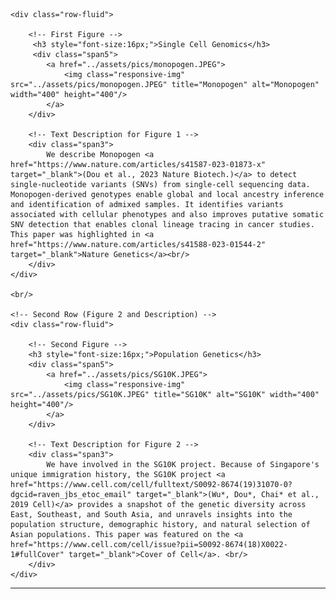 <div class="container">

    <div class="row-fluid">
        
        <!-- First Figure -->
         <h3 style="font-size:16px;">Single Cell Genomics</h3>
         <div class="span5">
            <a href="../assets/pics/monopogen.JPEG">
                <img class="responsive-img" src="../assets/pics/monopogen.JPEG" title="Monopogen" alt="Monopogen" width="400" height="400"/>
            </a>
        </div>

        <!-- Text Description for Figure 1 -->
        <div class="span3">
            We describe Monopogen <a href="https://www.nature.com/articles/s41587-023-01873-x" target="_blank">(Dou et al., 2023 Nature Biotech.)</a> to detect single-nucleotide variants (SNVs) from single-cell sequencing data. Monopogen-derived genotypes enable global and local ancestry inference and identification of admixed samples. It identifies variants associated with cellular phenotypes and also improves putative somatic SNV detection that enables clonal lineage tracing in cancer studies. This paper was highlighted in <a href="https://www.nature.com/articles/s41588-023-01544-2" target="_blank">Nature Genetics</a><br/>  
        </div>
    </div>
    
    <br/>

    <!-- Second Row (Figure 2 and Description) -->
    <div class="row-fluid">
        
        <!-- Second Figure -->
        <h3 style="font-size:16px;">Population Genetics</h3>  
        <div class="span5">
            <a href="../assets/pics/SG10K.JPEG">
                <img class="responsive-img" src="../assets/pics/SG10K.JPEG" title="SG10K" alt="SG10K" width="400" height="400"/>
            </a>
        </div>

        <!-- Text Description for Figure 2 -->
        <div class="span3">
            We have involved in the SG10K project. Because of Singapore's unique immigration history, the SG10K project <a href="https://www.cell.com/cell/fulltext/S0092-8674(19)31070-0?dgcid=raven_jbs_etoc_email" target="_blank">(Wu*, Dou*, Chai* et al., 2019 Cell)</a> provides a snapshot of the genetic diversity across East, Southeast, and South Asia, and unravels insights into the population structure, demographic history, and natural selection of Asian populations. This paper was featured on the <a href="https://www.cell.com/cell/issue?pii=S0092-8674(18)X0022-1#fullCover" target="_blank">Cover of Cell</a>. <br/>  
        </div>
    </div>

</div>

<hr />
